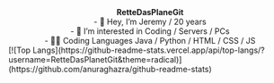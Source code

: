<div align="center">
<b>RetteDasPlaneGit</b>
</div>

<div align="center">
- 👋 Hey, I’m Jeremy / 20 years
</div>

<div align="center">
- 👀 I’m interested in Coding / Servers / PCs
</div>

<div align="center">
- 👨‍💻 Coding Languages Java / Python / HTML / CSS / JS
</div>
[![Top Langs](https://github-readme-stats.vercel.app/api/top-langs/?username=RetteDasPlanetGit&theme=radical)](https://github.com/anuraghazra/github-readme-stats)
